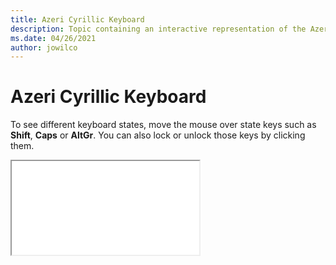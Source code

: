 ```yaml
--- 
title: Azeri Cyrillic Keyboard 
description: Topic containing an interactive representation of the Azeri Cyrillic Keyboard 
ms.date: 04/26/2021 
author: jowilco 
--- 
```

 
# Azeri Cyrillic Keyboard 
 
To see different keyboard states, move the mouse over state keys such as **Shift**, **Caps** or **AltGr**. You can also lock or unlock those keys by clicking them. 
 
<iframe src="kbdaze.html"></iframe> 
